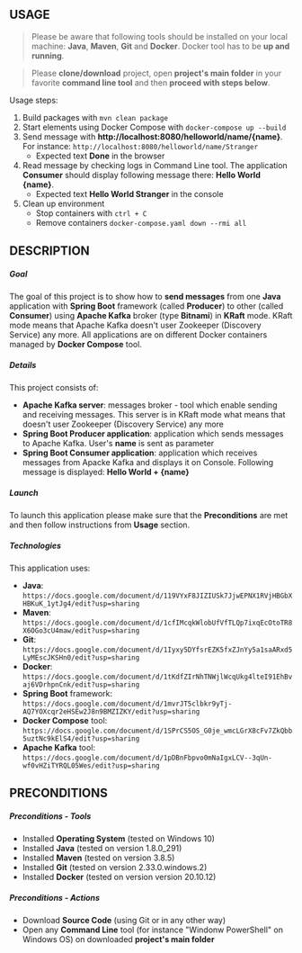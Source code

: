 USAGE
-----

> Please be aware that following tools should be installed on your local machine: **Java**, **Maven**, **Git** and **Docker**. Docker tool has to be **up and running**. 

> Please **clone/download** project, open **project's main folder** in your favorite **command line tool** and then **proceed with steps below**. 

Usage steps:
1. Build packages with `mvn clean package`
1. Start elements using Docker Compose with `docker-compose up --build`
1. Send message with **http://localhost:8080/helloworld/name/{name}**. For instance: `http://localhost:8080/helloworld/name/Stranger`
   * Expected text **Done** in the browser
1. Read message by checking logs in Command Line tool. The application **Consumer** should display following message there: **Hello World {name}**. 
   * Expected text **Hello World Stranger** in the console
1. Clean up environment
    * Stop containers with `ctrl + C`
    * Remove containers `docker-compose.yaml down --rmi all`


DESCRIPTION
-----------

##### Goal
The goal of this project is to show how to **send messages** from one **Java** application with **Spring Boot** framework (called **Producer**) to other (called **Consumer**) using **Apache Kafka** broker (type **Bitnami**) in **KRaft** mode. KRaft mode means that Apache Kafka doesn't user Zookeeper (Discovery Service) any more. All applications are on different Docker containers managed by **Docker Compose** tool.

##### Details
This project consists of:
* **Apache Kafka server**: messages broker - tool which enable sending and receiving messages. This server is in KRaft mode what means that doesn't user Zookeeper (Discovery Service) any more
* **Spring Boot Producer application**: application which sends messages to Apache Kafka. User's **name** is sent as parameter
* **Spring Boot Consumer application**: application which receives messages from Apacke Kafka and displays it on Console. Following message is displayed: **Hello World + {name}**

##### Launch
To launch this application please make sure that the **Preconditions** are met and then follow instructions from **Usage** section.

##### Technologies
This application uses:
* **Java**: `https://docs.google.com/document/d/119VYxF8JIZIUSk7JjwEPNX1RVjHBGbXHBKuK_1ytJg4/edit?usp=sharing`
* **Maven**: `https://docs.google.com/document/d/1cfIMcqkWlobUfVfTLQp7ixqEcOtoTR8X6OGo3cU4maw/edit?usp=sharing`
* **Git**: `https://docs.google.com/document/d/1Iyxy5DYfsrEZK5fxZJnYy5a1saARxd5LyMEscJKSHn0/edit?usp=sharing`
* **Docker**: `https://docs.google.com/document/d/1tKdfZIrNhTNWjlWcqUkg4lteI91EhBvaj6VDrhpnCnk/edit?usp=sharing`
* **Spring Boot** framework: `https://docs.google.com/document/d/1mvrJT5clbkr9yTj-AQ7YOXcqr2eHSEw2J8n9BMZIZKY/edit?usp=sharing`
* **Docker Compose** tool: `https://docs.google.com/document/d/1SPrCS5OS_G0je_wmcLGrX8cFv7ZkQbb5uztNc9kElS4/edit?usp=sharing`
* **Apache Kafka** tool: `https://docs.google.com/document/d/1pDBnFbpvo0mNaIgxLCV--3qUn-wf0vHZiTYRQL05Wes/edit?usp=sharing`

PRECONDITIONS
-------------

##### Preconditions - Tools
* Installed **Operating System** (tested on Windows 10)
* Installed **Java** (tested on version 1.8.0_291)
* Installed **Maven** (tested on version 3.8.5) 
* Installed **Git** (tested on version 2.33.0.windows.2) 
* Installed **Docker** (tested on version version 20.10.12) 

##### Preconditions - Actions
* Download **Source Code** (using Git or in any other way) 
* Open any **Command Line** tool (for instance "Windonw PowerShell" on Windows OS) on downloaded **project's main folder**